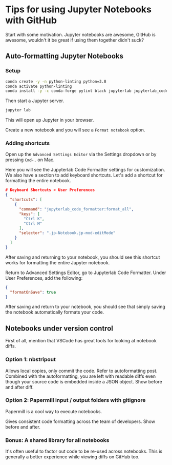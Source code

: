 # Tips for using Jupyter Notebooks with GitHub

Start with some motivation. Jupyter notebooks are awesome, GitHub is awesome, wouldn't it be great if using them together didn't suck?

## Auto-formatting Jupyter Notebooks

### Setup

```zsh
conda create -y -n python-linting python=3.8 
conda activate python-linting
conda install -y -c conda-forge pylint black jupyterlab jupyterlab_code_formatter
```

Then start a Jupyter server.

```zsh
jupyter lab
```

This will open up Jupyter in your browser.

Create a new notebook and you will see a `Format notebook` option.

### Adding shortcuts

Open up the `Advanced Settings Editor` via the Settings dropdown or by pressing `Cmd-,` on Mac.

Here you will see the Jupyterlab Code Formatter settings for customization. We also have a section to add keyboard shortcuts. Let's add a shortcut for formatting the entire notebook.

```json
# Keyboard Shortcuts > User Preferences
{
  "shortcuts": [
    {
      "command": "jupyterlab_code_formatter:format_all",
      "keys": [
        "Ctrl K",
        "Ctrl M"
      ],
      "selector": ".jp-Notebook.jp-mod-editMode"
    }
  ]
}

```

After saving and returning to your notebook, you should see this shortcut works for formatting the entire Jupyter notebook.

Return to Advanced Settings Editor, go to Jupyterlab Code Formatter. Under User Preferences, add the following:

```json
{
  "formatOnSave": true
}
```

After saving and return to your notebook, you should see that simply saving the notebook automatically formats your code.

## Notebooks under version control

First of all, mention that VSCode has great tools for looking at notebook diffs.

### Option 1: nbstripout

Allows local copies, only commit the code. Refer to autoformatting post.
Combined with the autoformatting, you are left with readable diffs even though
your source code is embedded inside a JSON object. Show before and after diff.

### Option 2: Papermill input / output folders with gitignore

Papermill is a cool way to execute notebooks.

Gives consistent code formatting across the team of developers. Show before and
after.

### Bonus: A shared library for all notebooks

It's often useful to factor out code to be re-used across notebooks. This is
generally a better experience while viewing diffs on GitHub too.
